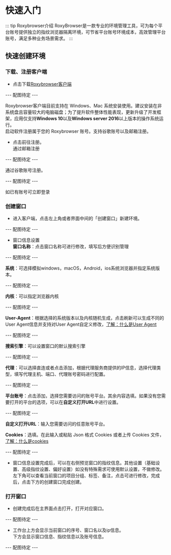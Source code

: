 # 快速入门  
::: tip Roxybrowser介绍
RoxyBrowser是一款专业的环境管理工具，可为每个平台账号提供独立的指纹浏览器隔离环境，可节省平台账号环境成本，高效管理平台账号，满足多种业务场景需求。
:::  
## 快速创建环境  
### 下载、注册客户端  
* 点击下载[Roxybrowser客户端](https://roxybrowser.com/zh/download)  

--- 配图待定 ---  

Roxybrowser客户端目前支持在 Windows、Mac 系统安装使用。建议安装在非系统盘且容量较大的电脑磁盘；为了提升软件整体性能表现，更新升级了开发框架，应用仅支持**Windows 10**以及**Windows server 2016**以上版本的操作系统运行。  
启动软件注册属于您的 Roxybrowser 账号。支持谷歌账号以及邮箱注册。  

* 点击前往注册。  
通过邮箱注册  

--- 配图待定 ---  

通过谷歌账号注册。  

--- 配图待定 ---  

如已有账号可立即登录   

### 创建窗口  
* 进入客户端，点击左上角或者界面中间的「创建窗口」新建环境。  

--- 配图待定 ---  
* 窗口信息设置  
**窗口名称**：点击窗口名称可进行修改，填写后方便识别管理  

--- 配图待定 ---  

**系统**：可选择模拟windows，macOS，Android，ios系统浏览器并指定系统版本。  

--- 配图待定 ---  

**内核**：可以指定浏览器内核  

--- 配图待定 ---  

**User-Agent**：根据选择的系统版本以及内核随机生成，点击刷新可以生成不同的User Agent信息并支持对User Agent自定义修改，[了解：什么是User Agent](/zh/features/glossary)

--- 配图待定 ---  

**搜索引擎**：可以设置窗口的默认搜索引擎  

--- 配图待定 ---  

**代理**：可以选择直连或者点击添加，根据代理服务商提供的IP信息，选择代理类型，填写代理主机、端口、代理账号密码进行配置。  

--- 配图待定 ---  

**平台账号**：点击添加，选择您需要访问的账号平台。其余内容选填。如果没有您需要打开的平台的选项，可以在**自定义打开URL**中进行设置。  

--- 配图待定 ---  


**自定义打开URL**：输入您需要访问的任意账号平台。  

**Cookies**：选填。在此输入或粘贴 Json 格式 Cookies 或者上传 Cookies 文件，[了解：什么是cookies](/docs/zh/features/glossary)

--- 配图待定 ---  

* 窗口信息设置完成后，可以在右侧预览窗口的指纹信息。其他设置（基础设置、高级指纹设置、偏好设置）如没有特殊需求可使用默认设置，不做修改。左下角可以查看当前窗口的项目分组、标签、备注，点击可进行修改，完成后，点击下方的创建窗口完成创建。  
### 打开窗口
* 创建完成后在主界面点击打开，打开对应窗口。 

--- 配图待定 ---  

* 工作台上方会显示当前窗口的序号、窗口名以及ip信息。  
下方会显示窗口信息、指纹信息以及账号信息。  

--- 配图待定 ---  



